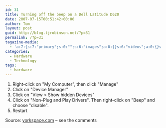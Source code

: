 ```yaml
---
id: 31
title: Turning off the beep on a Dell Latitude D620
date: 2007-07-15T00:51:42+00:00
author: Tom
layout: post
guid: http://blog.tjrobinson.net/?p=31
permalink: /?p=31
tagazine-media:
  - 'a:7:{s:7:"primary";s:0:"";s:6:"images";a:0:{}s:6:"videos";a:0:{}s:11:"image_count";s:1:"0";s:6:"author";s:6:"566973";s:7:"blog_id";s:7:"8298577";s:9:"mod_stamp";s:19:"2009-06-23 21:02:58";}'
categories:
  - Hardware
  - Technology
tags:
  - hardware
---
```

  1. Right-click on "My Computer", then click "Manage"
  2. Click on "Device Manager"
  3. Click on "View > Show hidden Devices"
  4. Click on "Non-Plug and Play Drivers". Then right-click on "Beep" and choose "disable".
  5. Restart

Source: <a rel="nofollow" href="http://www.yorkspace.com/2006/06/45/3/" title="http://www.yorkspace.com/2006/06/45/3/" class="external text">yorkspace.com</a> &#8211; see the comments